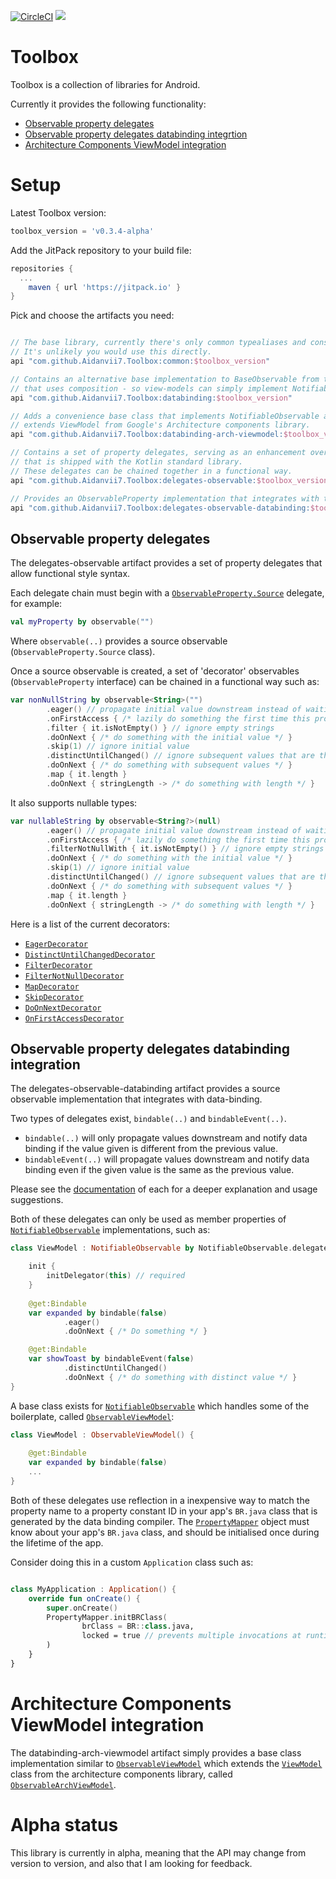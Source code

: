 [![CircleCI](https://circleci.com/gh/Aidanvii7/Toolbox.svg?style=svg)](https://circleci.com/gh/Aidanvii7/Toolbox)
[![](https://jitpack.io/v/Aidanvii7/Toolbox.svg)](https://jitpack.io/#Aidanvii7/Toolbox)


# Toolbox
Toolbox is a collection of libraries for Android. 

Currently it provides the following functionality:
* [Observable property delegates](#observable-property-delegates)
* [Observable property delegates databinding integrtion](#observable-property-delegates-databinding-integration)
* [Architecture Components ViewModel integration](#architecture-components-viewmodel-integration)

# Setup

Latest Toolbox version:
```gradle
toolbox_version = 'v0.3.4-alpha'
```

 Add the JitPack repository to your build file: 

```gradle
repositories {
  ...
	maven { url 'https://jitpack.io' }    
}
```

Pick and choose the artifacts you need:

```gradle

// The base library, currently there's only common typealiases and constants here. 
// It's unlikely you would use this directly.
api "com.github.Aidanvii7.Toolbox:common:$toolbox_version"

// Contains an alternative base implementation to BaseObservable from the data binding library (NotifiableObservable), 
// that uses composition - so view-models can simply implement NotifiableObservable and use any base class (if any).
api "com.github.Aidanvii7.Toolbox:databinding:$toolbox_version"

// Adds a convenience base class that implements NotifiableObservable and also 
// extends ViewModel from Google's Architecture components library.
api "com.github.Aidanvii7.Toolbox:databinding-arch-viewmodel:$toolbox_version"

// Contains a set of property delegates, serving as an enhancement over the ObservableProperty class 
// that is shipped with the Kotlin standard library.
// These delegates can be chained together in a functional way.
api "com.github.Aidanvii7.Toolbox:delegates-observable:$toolbox_version"

// Provides an ObservableProperty implementation that integrates with the android data binding library.
api "com.github.Aidanvii7.Toolbox:delegates-observable-databinding:$toolbox_version"

```

## Observable property delegates

The delegates-observable artifact provides a set of property delegates that allow functional style syntax.

Each delegate chain must begin with a [`ObservableProperty.Source`](https://github.com/Aidanvii7/Toolbox/blob/master/delegates-observable/src/main/java/com/aidanvii/toolbox/delegates/observable/ObservableProperty.kt) delegate, for example:

```kotlin
val myProperty by observable("")
```
Where `observable(..)` provides a source observable (`ObservableProperty.Source` class).

Once a source observable is created, a set of 'decorator' observables (`ObservableProperty` interface) can be chained in a functional way such as:

```kotlin
var nonNullString by observable<String>("")
        .eager() // propagate initial value downstream instead of waiting on subsequent assignments to property
        .onFirstAccess { /* lazily do something the first time this property is accessed/read */ }
        .filter { it.isNotEmpty() } // ignore empty strings
        .doOnNext { /* do something with the initial value */ }
        .skip(1) // ignore initial value
        .distinctUntilChanged() // ignore subsequent values that are the same as the previous value
        .doOnNext { /* do something with subsequent values */ }
        .map { it.length }
        .doOnNext { stringLength -> /* do something with length */ }
```

It also supports nullable types:
```kotlin
var nullableString by observable<String?>(null)
        .eager() // propagate initial value downstream instead of waiting on subsequent assignments to property
        .onFirstAccess { /* lazily do something the first time this property is accessed/read */ }
        .filterNotNullWith { it.isNotEmpty() } // ignore empty strings
        .doOnNext { /* do something with the initial value */ }
        .skip(1) // ignore initial value
        .distinctUntilChanged() // ignore subsequent values that are the same as the previous value
        .doOnNext { /* do something with subsequent values */ }
        .map { it.length }
        .doOnNext { stringLength -> /* do something with length */ }
```

Here is a list of the current decorators:
* [`EagerDecorator`](https://github.com/Aidanvii7/Toolbox/blob/master/delegates-observable/src/main/java/com/aidanvii/toolbox/delegates/observable/EagerDecorator.kt)
* [`DistinctUntilChangedDecorator`](https://github.com/Aidanvii7/Toolbox/blob/master/delegates-observable/src/main/java/com/aidanvii/toolbox/delegates/observable/DistinctUntilChangedDecorator.kt)
* [`FilterDecorator`](https://github.com/Aidanvii7/Toolbox/blob/master/delegates-observable/src/main/java/com/aidanvii/toolbox/delegates/observable/FilterDecorator.kt)
* [`FilterNotNullDecorator`](https://github.com/Aidanvii7/Toolbox/blob/master/delegates-observable/src/main/java/com/aidanvii/toolbox/delegates/observable/FilterNotNullDecorator.kt)
* [`MapDecorator`](https://github.com/Aidanvii7/Toolbox/blob/master/delegates-observable/src/main/java/com/aidanvii/toolbox/delegates/observable/MapDecorator.kt)
* [`SkipDecorator`](https://github.com/Aidanvii7/Toolbox/blob/master/delegates-observable/src/main/java/com/aidanvii/toolbox/delegates/observable/SkipDecorator.kt)
* [`DoOnNextDecorator`](https://github.com/Aidanvii7/Toolbox/blob/master/delegates-observable/src/main/java/com/aidanvii/toolbox/delegates/observable/DoOnNextDecorator.kt)
* [`OnFirstAccessDecorator`](https://github.com/Aidanvii7/Toolbox/blob/master/delegates-observable/src/main/java/com/aidanvii/toolbox/delegates/observable/OnFirstAccessDecorator.kt)
## Observable property delegates databinding integration
The delegates-observable-databinding artifact provides a source observable implementation that integrates with data-binding.

Two types of delegates exist, `bindable(..)` and `bindableEvent(..)`.
* `bindable(..)` will only propagate values downstream and notify data binding if the value given is different from the previous value.
* `bindableEvent(..)` will propagate values downstream and notify data binding even if the given value is the same as the previous value.

Please see the [documentation](https://github.com/Aidanvii7/Toolbox/blob/master/delegates-observable-databinding/src/main/java/com/aidanvii/toolbox/databinding/BindableProperty.kt) of each for a deeper explanation and usage suggestions.

Both of these delegates can only be used as member properties of [`NotifiableObservable`](https://github.com/Aidanvii7/Toolbox/blob/master/databinding/src/main/java/com/aidanvii/toolbox/databinding/NotifiableObservable.kt) implementations, such as:

```kotlin
class ViewModel : NotifiableObservable by NotifiableObservable.delegate() {

    init {
        initDelegator(this) // required
    }
    
    @get:Bindable
    var expanded by bindable(false)
            .eager()
            .doOnNext { /* Do something */ }

    @get:Bindable
    var showToast by bindableEvent(false)
            .distinctUntilChanged()
            .doOnNext { /* do something with distinct value */ }
}
```

A base class exists for [`NotifiableObservable`](https://github.com/Aidanvii7/Toolbox/blob/master/databinding/src/main/java/com/aidanvii/toolbox/databinding/NotifiableObservable.kt) which handles some of the boilerplate, called [`ObservableViewModel`](https://github.com/Aidanvii7/Toolbox/blob/master/databinding/src/main/java/com/aidanvii/toolbox/databinding/ObservableViewModel.kt):
```kotlin
class ViewModel : ObservableViewModel() {
    
    @get:Bindable
    var expanded by bindable(false)
    ...
}
```

Both of these delegates use reflection in a inexpensive way to match the property name to a property constant ID in your app's `BR.java` class that is generated by the data binding compiler. The [`PropertyMapper`](https://github.com/Aidanvii7/Toolbox/blob/master/databinding/src/main/java/com/aidanvii/toolbox/databinding/PropertyMapper.kt) object must know about your app's `BR.java` class, and should be initialised once during the lifetime of the app.

Consider doing this in a custom `Application` class such as:
```kotlin

class MyApplication : Application() {
    override fun onCreate() {
        super.onCreate()
        PropertyMapper.initBRClass(
                brClass = BR::class.java,
                locked = true // prevents multiple invocations at runtime
        )
    }
}

```

# Architecture Components ViewModel integration
The databinding-arch-viewmodel artifact simply provides a base class implementation similar to [`ObservableViewModel`](https://github.com/Aidanvii7/Toolbox/blob/master/databinding/src/main/java/com/aidanvii/toolbox/databinding/ObservableViewModel.kt) which extends the [`ViewModel`](https://developer.android.com/topic/libraries/architecture/viewmodel.html) class from the architecture components library, called [`ObservableArchViewModel`](https://github.com/Aidanvii7/Toolbox/blob/master/databinding-arch-viewmodel/src/main/java/com/aidanvii/toolbox/databinding/ObservableArchViewModel.kt).

# Alpha status
This library is currently in alpha, meaning that the API may change from version to version, and also that I am looking for feedback.
